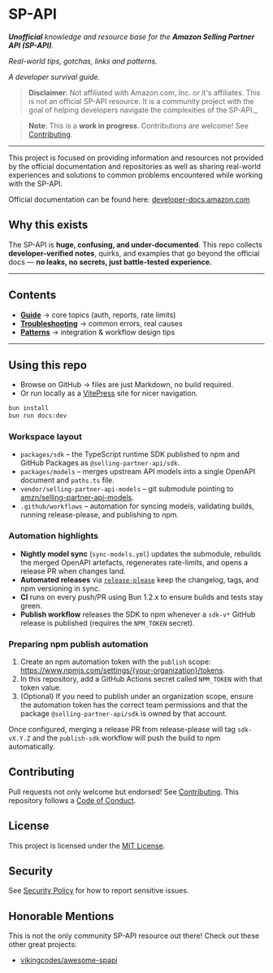 # SP-API

_**Unofficial** knowledge and resource base for the **Amazon Selling Partner API (SP-API)**._

_Real-world tips, gotchas, links and patterns._

_A developer survival guide._

> **Disclaimer**: Not affiliated with Amazon.com, Inc. or it's affiliates. This is not an official SP-API resource. It is a community project with the goal of helping developers navigate the complexities of the SP-API._

> **Note**: This is a **work in progress**. Contributions are welcome! See [Contributing](./CONTRIBUTING.md).

---

This project is focused on providing information and resources not provided by the official documentation and repositories as well as sharing real-world experiences and solutions to common problems encountered while working with the SP-API.

Official documentation can be found here: [developer-docs.amazon.com](https://developer-docs.amazon.com/sp-api/docs)

## Why this exists

The SP-API is **huge, confusing, and under-documented**.
This repo collects **developer-verified notes**, quirks, and examples that go beyond the official docs — **no leaks, no secrets, just battle-tested experience.**

---

## Contents

-   **[Guide](./docs/guide)** → core topics (auth, reports, rate limits)
-   **[Troubleshooting](./docs/troubleshooting)** → common errors, real causes
-   **[Patterns](./docs/patterns)** → integration & workflow design tips

---

## Using this repo

-   Browse on GitHub → files are just Markdown, no build required.
-   Or run locally as a [VitePress](https://vitepress.dev) site for nicer navigation.

```bash
bun install
bun run docs:dev
```

### Workspace layout

-   `packages/sdk` – the TypeScript runtime SDK published to npm and GitHub Packages as `@selling-partner-api/sdk`.
-   `packages/models` – merges upstream API models into a single OpenAPI document and `paths.ts` file.
-   `vendor/selling-partner-api-models` – git submodule pointing to [amzn/selling-partner-api-models](https://github.com/amzn/selling-partner-api-models).
-   `.github/workflows` – automation for syncing models, validating builds, running release-please, and publishing to npm.

### Automation highlights

-   **Nightly model sync** (`sync-models.yml`) updates the submodule, rebuilds the merged OpenAPI artefacts, regenerates rate-limits, and opens a release PR when changes land.
-   **Automated releases** via [`release-please`](https://github.com/google-github-actions/release-please) keep the changelog, tags, and npm versioning in sync.
-   **CI** runs on every push/PR using Bun 1.2.x to ensure builds and tests stay green.
-   **Publish workflow** releases the SDK to npm whenever a `sdk-v*` GitHub release is published (requires the `NPM_TOKEN` secret).

### Preparing npm publish automation

1. Create an npm automation token with the `publish` scope: <https://www.npmjs.com/settings/{your-organization}/tokens>.
2. In this repository, add a GitHub Actions secret called `NPM_TOKEN` with that token value.
3. (Optional) If you need to publish under an organization scope, ensure the automation token has the correct team permissions and that the package `@selling-partner-api/sdk` is owned by that account.

Once configured, merging a release PR from release-please will tag `sdk-vX.Y.Z` and the `publish-sdk` workflow will push the build to npm automatically.

## Contributing

Pull requests not only welcome but endorsed! See [Contributing](./CONTRIBUTING.md).
This repository follows a [Code of Conduct](./CODE_OF_CONDUCT.md).

## License

This project is licensed under the [MIT License](./LICENSE).

## Security

See [Security Policy](./SECURITY.md) for how to report sensitive issues.

## Honorable Mentions

This is not the only community SP-API resource out there! Check out these other great projects:
- [vikingcodes/awesome-spapi](https://github.com/vikingcodes/awesome-spapi)
